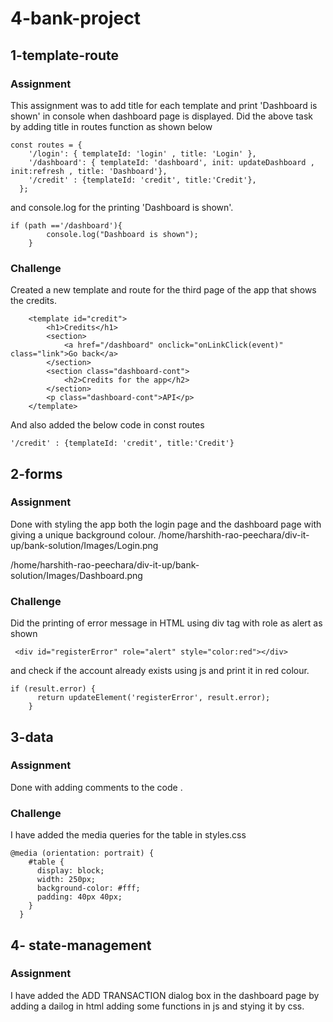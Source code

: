# 4-bank-project
## 1-template-route
### Assignment 
This assignment was to add title for each template and print 'Dashboard is shown' in console when dashboard page is displayed. Did the above task by adding title in routes function as shown below
```
const routes = {
    '/login': { templateId: 'login' , title: 'Login' },
    '/dashboard': { templateId: 'dashboard', init: updateDashboard , init:refresh , title: 'Dashboard'},
    '/credit' : {templateId: 'credit', title:'Credit'},
  };
```
and console.log for the printing 'Dashboard is shown'.
```
if (path =='/dashboard'){
        console.log("Dashboard is shown");
    }
```    
### Challenge
Created a new template and route for the third page of the app that shows the credits. 
```
    <template id="credit">
        <h1>Credits</h1>
        <section>
            <a href="/dashboard" onclick="onLinkClick(event)" class="link">Go back</a>
        </section>
        <section class="dashboard-cont">
            <h2>Credits for the app</h2>
        </section>
        <p class="dashboard-cont">API</p>
    </template>
```
And also added the below code in const routes
```
'/credit' : {templateId: 'credit', title:'Credit'}
```    

## 2-forms
### Assignment
Done with styling the app both the login page and the dashboard page with giving a unique background colour.
/home/harshith-rao-peechara/div-it-up/bank-solution/Images/Login.png

/home/harshith-rao-peechara/div-it-up/bank-solution/Images/Dashboard.png

### Challenge
Did the printing of error message in HTML using div tag with role as alert as shown
```
 <div id="registerError" role="alert" style="color:red"></div>
```
and check if the account already exists using js and print it in red colour.
```
if (result.error) {
      return updateElement('registerError', result.error);
    }
```    

## 3-data
### Assignment
Done with adding comments to the code .
### Challenge
I have added the media queries for the table in styles.css
```
@media (orientation: portrait) {
    #table {
      display: block;
      width: 250px;
      background-color: #fff;
      padding: 40px 40px;
    }
  }
```

## 4- state-management
### Assignment
I have added the ADD TRANSACTION dialog box in the dashboard page by adding a dailog in html adding some functions in js and stying it by css.
